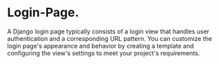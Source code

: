 # Login-Page.
A Django login page typically consists of a login view that handles user authentication and a corresponding URL pattern. You can customize the login page's appearance and behavior by creating a template and configuring the view's settings to meet your project's requirements.
